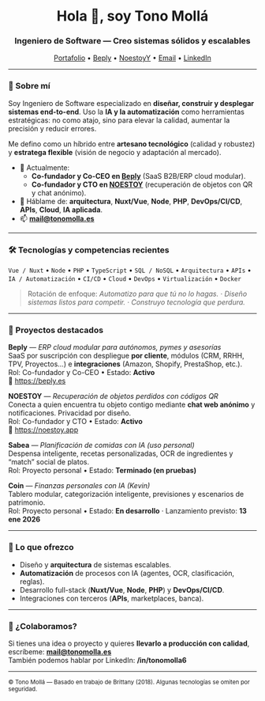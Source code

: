<h1 align="center">Hola 👋, soy Tono Mollá</h1>
<h3 align="center">Ingeniero de Software — Creo sistemas sólidos y escalables</h3>

<p align="center">
  <a href="https://tonomolla.es">Portafolio</a> •
  <a href="https://beply.es">Beply</a> •
  <a href="https://noestoy.app">NoestoyY</a> •
  <a href="mailto:mail@tonomolla.es">Email</a> •
  <a href="https://linkedin.com/in/tonomolla6">LinkedIn</a>
</p>

---

### 🧭 Sobre mí
Soy Ingeniero de Software especializado en **diseñar, construir y desplegar sistemas end-to-end**. Uso la **IA y la automatización** como herramientas estratégicas: no como atajo, sino para elevar la calidad, aumentar la precisión y reducir errores.

Me defino como un híbrido entre **artesano tecnológico** (calidad y robustez) y **estratega flexible** (visión de negocio y adaptación al mercado).

- 🤝 Actualmente:
  - **Co-fundador y Co-CEO en [Beply](https://beply.es)** (SaaS B2B/ERP cloud modular).
  - **Co-fundador y CTO en [NOESTOY](https://noestoy.app)** (recuperación de objetos con QR y chat anónimo).
- 💬 Háblame de: **arquitectura**, **Nuxt/Vue**, **Node**, **PHP**, **DevOps/CI/CD**, **APIs**, **Cloud**, **IA aplicada**.
- 📫 **mail@tonomolla.es**

---

### 🛠️ Tecnologías y competencias recientes
`Vue / Nuxt` • `Node` • `PHP` • `TypeScript` • `SQL / NoSQL` • `Arquitectura` • `APIs`
• `IA / Automatización` • `CI/CD` • `Cloud` • `DevOps` • `Virtualización` • `Docker`

> Rotación de enfoque: *Automatizo para que tú no lo hagas.* · *Diseño sistemas listos para competir.* · *Construyo tecnología que perdura.*

---

### 🚀 Proyectos destacados
**Beply** — *ERP cloud modular para autónomos, pymes y asesorías*  
SaaS por suscripción con despliegue **por cliente**, módulos (CRM, RRHH, TPV, Proyectos…) e **integraciones** (Amazon, Shopify, PrestaShop, etc.).  
Rol: Co-fundador y Co-CEO • Estado: **Activo**  
🔗 https://beply.es

**NOESTOY** — *Recuperación de objetos perdidos con códigos QR*  
Conecta a quien encuentra tu objeto contigo mediante **chat web anónimo** y notificaciones. Privacidad por diseño.  
Rol: Co-fundador y CTO • Estado: **Activo**  
🔗 https://noestoy.app

**Sabea** — *Planificación de comidas con IA (uso personal)*  
Despensa inteligente, recetas personalizadas, OCR de ingredientes y “match” social de platos.  
Rol: Proyecto personal • Estado: **Terminado (en pruebas)**

**Coin** — *Finanzas personales con IA (Kevin)*  
Tablero modular, categorización inteligente, previsiones y escenarios de patrimonio.  
Rol: Proyecto personal • Estado: **En desarrollo** · Lanzamiento previsto: **13 ene 2026**

---

### 📌 Lo que ofrezco
- Diseño y **arquitectura** de sistemas escalables.
- **Automatización** de procesos con IA (agentes, OCR, clasificación, reglas).
- Desarrollo full-stack (**Nuxt/Vue**, **Node**, **PHP**) y **DevOps/CI/CD**.
- Integraciones con terceros (**APIs**, marketplaces, banca).

---

### 🤝 ¿Colaboramos?
Si tienes una idea o proyecto y quieres **llevarlo a producción con calidad**, escríbeme: **mail@tonomolla.es**  
También podemos hablar por LinkedIn: **/in/tonomolla6**

---

<sub>© Tono Mollá — Basado en trabajo de Brittany (2018). Algunas tecnologías se omiten por seguridad.</sub>
